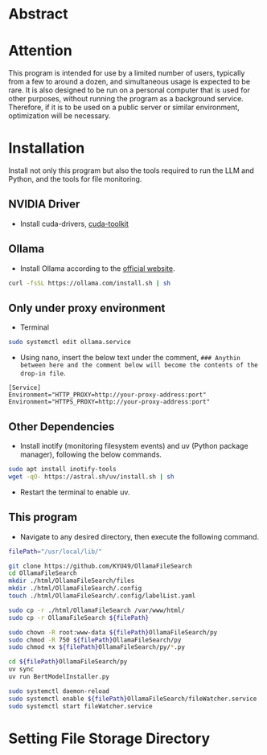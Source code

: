 # Abstract


# Attention
This program is intended for use by a limited number of users, typically from a few to around a dozen, and simultaneous usage is expected to be rare. It is also designed to be run on a personal computer that is used for other purposes, without running the program as a background service. Therefore, if it is to be used on a public server or similar environment, optimization will be necessary.

# Installation
Install not only this program but also the tools required to run the LLM and Python, and the tools for file monitoring.

## NVIDIA Driver
* Install cuda-drivers, [cuda-toolkit](https://developer.nvidia.com/cuda-12-9-0-download-archive?target_os=Linux&target_arch=x86_64&Distribution=Ubuntu&target_version=24.04&target_type=deb_local)

## Ollama
* Install Ollama according to the [official website](https://ollama.com/download/linux).
```bash
curl -fsSL https://ollama.com/install.sh | sh
```

## Only under proxy environment
* Terminal
```bash
sudo systemctl edit ollama.service
```
* Using nano, insert the below text under the comment, `### Anythin between here and the comment below will become the contents of the drop-in file`.
```
[Service]
Environment="HTTP_PROXY=http://your-proxy-address:port"
Environment="HTTPS_PROXY=http://your-proxy-address:port"
```

## Other Dependencies
* Install inotify (monitoring filesystem events) and uv (Python package manager), following the below commands.
```bash
sudo apt install inotify-tools
wget -qO- https://astral.sh/uv/install.sh | sh
```
* Restart the terminal to enable uv.

## This program
* Navigate to any desired directory, then execute the following command. 
```bash
filePath="/usr/local/lib/"

git clone https://github.com/KYU49/OllamaFileSearch
cd OllamaFileSearch
mkdir ./html/OllamaFileSearch/files
mkdir ./html/OllamaFileSearch/.config
touch ./html/OllamaFileSearch/.config/labelList.yaml

sudo cp -r ./html/OllamaFileSearch /var/www/html/
sudo cp -r OllamaFileSearch ${filePath}

sudo chown -R root:www-data ${filePath}OllamaFileSearch/py
sudo chmod -R 750 ${filePath}OllamaFileSearch/py
sudo chmod +x ${filePath}OllamaFileSearch/py/*.py

cd ${filePath}OllamaFileSearch/py
uv sync
uv run BertModelInstaller.py

sudo systemctl daemon-reload
sudo systemctl enable ${filePath}OllamaFileSearch/fileWatcher.service
sudo systemctl start fileWatcher.service

```

# Setting File Storage Directory

